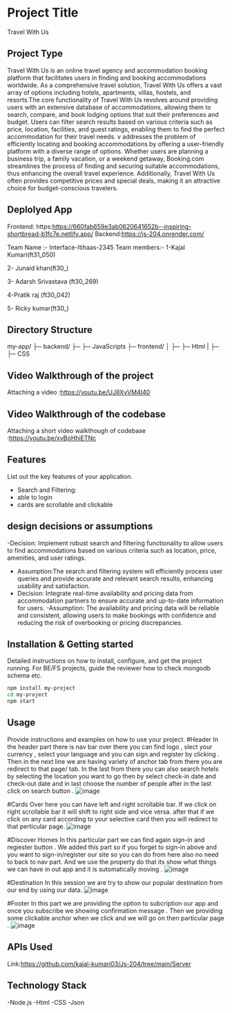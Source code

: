 # Project Title
Travel With Us
## Project Type
Travel With Us is an online travel agency and accommodation booking platform that facilitates users in finding and booking accommodations worldwide. As a comprehensive travel solution, Travel With Us offers a vast array of options including hotels, apartments, villas, hostels, and resorts.The core functionality of Travel With Us revolves around providing users with an extensive database of accommodations, allowing them to search, compare, and book lodging options that suit their preferences and budget. Users can filter search results based on various criteria such as price, location, facilities, and guest ratings, enabling them to find the perfect accommodation for their travel needs.
v addresses the problem of efficiently locating and booking accommodations by offering a user-friendly platform with a diverse range of options. Whether users are planning a business trip, a family vacation, or a weekend getaway, Booking.com streamlines the process of finding and securing suitable accommodations, thus enhancing the overall travel experience. Additionally, Travel With Us often provides competitive prices and special deals, making it an attractive choice for budget-conscious travelers.

## Deplolyed App
Frontend: https:https://660fab659e3ab0620641652b--inspiring-shortbread-b1fc7e.netlify.app/
Backend:https://js-204.onrender.com/



Team Name :- Interface-Itihaas-2345
Team members:-
1-Kajal Kumari(ft31_050)

2- Junaid khan(ft30_)

3- Adarsh Srivastava (ft30_269)

4-Pratik raj (ft30_042)

5- Ricky kumar(ft30_)


## Directory Structure
my-app/
├─ backend/
   ├─ ├─ JavaScripts
├─ frontend/
│  ├─ ├─ Html
|  ├─ ├─ CSS

## Video Walkthrough of the project
Attaching  a  video :https://youtu.be/UJ8XyVM4I40

## Video Walkthrough of the codebase
Attaching a short video walkthough of codebase :https://youtu.be/xyBoHhiETNc
## Features
List out the key features of your application.

- Search and Filtering: 
- able to login 
- cards are scrollable and clickable

## design decisions or assumptions
-Decision: Implement robust search and filtering functionality to allow users to find accommodations based on various criteria such as location, price, amenities, and user ratings.
- Assumption:The search and filtering system will efficiently process user queries and provide accurate and relevant search results, enhancing usability and satisfaction.
- Decision: Integrate real-time availability and pricing data from accommodation partners to ensure accurate and up-to-date information for users.
-Assumption: The availability and pricing data will be reliable and consistent, allowing users to make bookings with confidence and reducing the risk of overbooking or pricing discrepancies.

## Installation & Getting started
Detailed instructions on how to install, configure, and get the project running. For BE/FS projects, guide the reviewer how to check mongodb schema etc.

```bash
npm install my-project
cd my-project
npm start
```

## Usage
Provide instructions and examples on how to use your project.
#Header 
In the header part there is nav bar over there you can find logo , slect your currency , select your language and you can sign and register by clicking . Then in the next line we are having variety of anchor tab from there you are redirect to that page/ tab. In the last from there you can also search hotels by selecting the location you want to go then by select check-in date and check-out date and in last choose the number of people after in the last click on search button .
![image](https://github.com/kajal-kumari03/Js-204/assets/102850092/54bdfd74-288e-498c-82b3-08775e58b6ce)

#Cards
Over here you can have left and right scrollable bar. If we click on right scrollable bar it will shift to right side and vice versa. after that if we click on any card according to your selective card then you will redirect to that perticular page.
![image](https://github.com/kajal-kumari03/Js-204/assets/102850092/cbfbcbfd-f08d-455b-a16b-acc036f8a151)

#Discover Homes
In this particular part we can find again sign-in and regiester button . We added this part so if you forget to sign-in above and you want to sign-in/register  our site so you can do from here also no need to back to nav part. And we use the property do that its show what things we can have in out app and it is sutomatically moving .
![image](https://github.com/kajal-kumari03/Js-204/assets/102850092/6f86fecf-b4c6-4c0b-a247-b74030d44195)

#Destination 
In this session we are try to show our popular destination from our end by using our data.
![image](https://github.com/kajal-kumari03/Js-204/assets/102850092/fedf6d2b-934e-423a-91d8-028d62566510)

#Footer
In this part we are providing the option to subcription our app and once you subscribe we showing confirmation message . Then we providing some clickable anchor when we click and we will go on then particular page . 
![image](https://github.com/kajal-kumari03/Js-204/assets/102850092/ec77d022-8742-4603-8a5c-41d50c62df35)


## APIs Used
Link:https://github.com/kajal-kumari03/Js-204/tree/main/Server


## Technology Stack
-Node.js
-Html
-CSS
-Json











